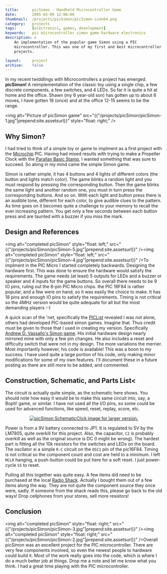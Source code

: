 ```yaml
---
title:      picSimon - Handheld Microcontroller Game
date:       2005-03-09 12:00:00
thumbnail:  /projects/picSimon/picSimon-icon64.png
category:   projects
tags:       [electronics, games, development]
keywords:   pic microcontroller simon game hardware electronics
description: >
    An implementation of the popular game Simon using a PIC
    microcontroller. This was one of my first and best microcontroller
    projects.

layout:     project
archive: 	false
---
```

In my recent twiddlings with Microcontrollers a project has emerged.
<b>picSimon!</b> A reimplementation of the classic toy using a single
chip, a few discrete components, a few switches, and 4 LEDs. So far it
is quite a hit at home and the office. Shawn (my 6 year-old son) has
gotten up to about 6 moves, I have gotten 18 (once) and at the office
12-15 seems to be the range.


<img alt="Picture of picSimon game" src="{{"/projects/picSimon/picSimon-1.jpg"|prepend:site.assetsurl}}" style="float: right;" />

## Why Simon?

I had tried to think of a simple toy or game to implment as a first
project with the <a href="http://microchip.com">Microchip</a> PIC.
Having had mixed results with trying to make a Propeller Clock with the
<a href="http://parallax.com">Parallax Basic Stamp</a>, I wanted
something that was sure to succeed. So along in my mind came the simple
Simon game.

Simon is rather simple, it has 4 buttons and 4 lights of different
colors (the button and lights match color). The game blinks a random
light and you must respond by pressing the corresponding button. Then
the game blinks the same light and another random one, you must in turn
press the corresponding buttons. And so on. With each light and button
press there is an audible tone, different for each color, to give
audible clues to the pattern. As time goes on it becomes quite a
challenge to your memory to recall the ever increasing pattern. You get
only a few seconds between each button press and are taunted with a
buzzer if you miss the mark.

## Design and References
<img alt="completed picSimon" style="float: left;"
src="{{"/projects/picSimon/picSimon-5.jpg"|prepend:site.assetsurl}}"
/><img alt="completed picSimon" style="float: left;"
src="{{"/projects/picSimon/picSimon-4.jpg"|prepend:site.assetsurl}}"
/>To implment in the PIC Micro I started completely backwards. Designing
the hardware first. This was done to ensure the hardware would satisfy
the requirements. The game needs (at least) 5 outputs for LEDs and a
buzzer or speaker and 4 inputs for the game buttons. So overall there
needs to be 9 IO pins, ruling out the 8-pin PIC Micro chips. the PIC
16F84 is rather popular, and a few were on hand, so it was easily the
choice to make. It has 18 pins and enough IO pins to satisfy the
requirements. Timing is not critical so the 4MHz version would be quite
adequate for all but the most demanding players :-)

A quick scan of the 'net, specifically the <a
href="http://www.piclist.org">PICList</a> revealed I was not alone,
others had developed PIC-based simon games. Imagine that. Thus credit
must be given to those that I used in creating my version. Specifically
<a href="http://www.piclist.com/techref/piclist/simon/index.htm">Andrew
D. Vassallo's Simon game</a>. His initial hardware design nearly
mirrored mine with only a few pin changes. He also includes a reset and
difficulty switch that were not in my design. The more variations the
merrier. Most importantly however, his code is available! This was a
boon to my success. I have used quite a large portion of his code, only
making minor modifications for some of my own features. I'll document
these in a future posting as there are still more to be added, and
commented.

## Construction, Schematic, and Parts List<
The circuit is actually quite simple, as the schematic here shows. You
should note how easy it would be to make this same circuit into, say, a
BopIt! game, or similar. I have not used all the I/O pins, so some could
be used for advanced functions, like speed, reset, replay, score, etc.

<p style="text-align: center;"><a
href="{{"/projects/picSimon/picSimon-schematic847x783.png"|prepend:site.assetsurl}}"><img
alt="picSimon Schematic"
src="{{"/projects/picSimon/picSimon-schematic489x456.png"|prepend:site.assetsurl}}" />Click
image for larger version.</a></p>

Power is from a 9V battery connected to <span class="code">JP1</span>.
It is regulated to 5V by the LM7805, quite overkill for this project.
Also, the capacitor, <code>C2</code> is probably overkill as well as the
original source is DC (I might be wrong). The hardest part is fitting
all the 10k resistors for the switches and LEDs on the board. The
oscilator si a simple <code>R-C</code> circuit on the <code>OSC1</code>
pin of the pic16F84. Timing is not critical so the component count and
cost are held to a minimum. I left <code>MCLR</code> hanging, a
push-button could be put here for a soft reset. I just power-cycle
<code>S5</code> to reset.

Pulling all this together was quite easy. A few items did need to be
purchased at the local <a href="http://radioshack.com">Radio Shack</a>.
Actually I bought them out of a few items along the way. They are not
quite the component source they once were, sadly. If someone from the
shack reads this, please go back to the old ways! Drop cellphones from
your stores, sell more resistors!

## Conclusion
<img alt="completed picSimon" style="float: right;" src="{{"/projects/picSimon/picSimon-3.jpg"|prepend:site.assetsurl}}" /><img alt="completed picSimon" style="float: right;"
src="{{"/projects/picSimon/picSimon-2.jpg"|prepend:site.assetsurl}}" />Overall picSimon was an excellent project for the PIC microcontroller. There are very few
components involved, so even the newest people to hardware could build
it. Most of the work really goes into the code, which is where I do a
much better job at things. Drop me a note and let me know what you
think. I had a great time playing with the PIC microcontroller.
